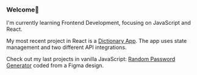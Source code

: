 ### Welcome👋
 I'm currently learning Frontend Development, focusing on JavaScript and React.
 
 My most recent project in React is a <a href="https://github.com/klezi10/react-my-dictionary-app">Dictionary App</a>. The app uses state management and two different API integrations.
 
 Check out my last projects in vanilla JavaScript: <a href="https://github.com/klezi10/random-password-generator">Random Password Generator</a> coded from a Figma design.

<!--
**klezi10/klezi10** is a ✨ _special_ ✨ repository because its `README.md` (this file) appears on your GitHub profile.

Here are some ideas to get you started:

- 🔭 I’m currently working on ...
- 🌱 I’m currently learning ...
- 👯 I’m looking to collaborate on ...
- 🤔 I’m looking for help with ...
- 💬 Ask me about ...
- 📫 How to reach me: ...
- 😄 Pronouns: ...
- ⚡ Fun fact: ...
-->
